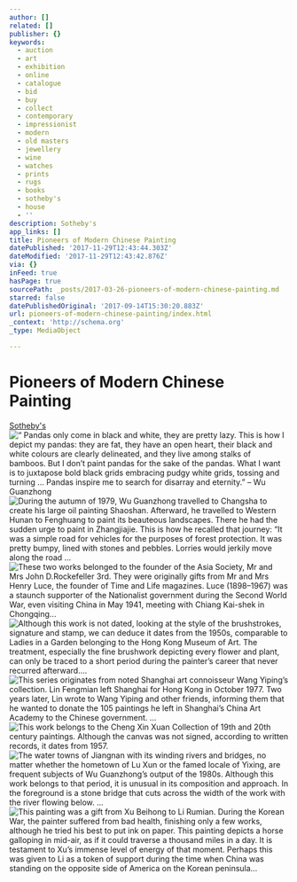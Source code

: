 ```yaml
---
author: []
related: []
publisher: {}
keywords:
  - auction
  - art
  - exhibition
  - online
  - catalogue
  - bid
  - buy
  - collect
  - contemporary
  - impressionist
  - modern
  - old masters
  - jewellery
  - wine
  - watches
  - prints
  - rugs
  - books
  - sotheby's
  - house
  - ''
description: Sotheby's
app_links: []
title: Pioneers of Modern Chinese Painting
datePublished: '2017-11-29T12:43:44.303Z'
dateModified: '2017-11-29T12:43:42.876Z'
via: {}
inFeed: true
hasPage: true
sourcePath: _posts/2017-03-26-pioneers-of-modern-chinese-painting.md
starred: false
datePublishedOriginal: '2017-09-14T15:30:20.883Z'
url: pioneers-of-modern-chinese-painting/index.html
_context: 'http://schema.org'
_type: MediaObject

---
```

# Pioneers of Modern Chinese Painting

[Sotheby's][0]
![ “ Pandas only come in black and white, they are pretty lazy. This is how I depict my pandas: they are fat, they have an open heart, their black and white colours are clearly delineated, and they live among stalks of bamboos. But I don’t paint pandas for the sake of the pandas. What I want is to juxtapose bold black grids embracing pudgy white grids, tossing and turning … Pandas inspire me to search for disarray and eternity.” – Wu Guanzhong](https://the-grid-user-content.s3-us-west-2.amazonaws.com/10f79ecf-63ee-498c-8c4f-943f0071067d.jpg)
![During the autumn of 1979, Wu Guanzhong travelled to Changsha to create his large oil painting Shaoshan. Afterward, he travelled to Western Hunan to Fenghuang to paint its beauteous landscapes. There he had the sudden urge to paint in Zhangjiajie. This is how he recalled that journey: “It was a simple road for vehicles for the purposes of forest protection. It was pretty bumpy, lined with stones and pebbles. Lorries would jerkily move along the road …](https://the-grid-user-content.s3-us-west-2.amazonaws.com/a3bd5837-140a-4f94-9064-6dcaf2cf3ffb.jpg)
![These two works belonged to the founder of the Asia Society, Mr and Mrs John D.Rockefeller 3rd. They were originally gifts from Mr and Mrs Henry Luce, the founder of Time and Life magazines. Luce (1898–1967) was a staunch supporter of the Nationalist government during the Second World War, even visiting China in May 1941, meeting with Chiang Kai-shek in Chongqing...](https://the-grid-user-content.s3-us-west-2.amazonaws.com/b8ecd07c-c659-41a0-9835-76eed0bf91c0.jpg)
![Although this work is not dated, looking at the style of the brushstrokes, signature and stamp, we can deduce it dates from the 1950s, comparable to Ladies in a Garden belonging to the Hong Kong Museum of Art. The treatment, especially the fine brushwork depicting every flower and plant, can only be traced to a short period during the painter’s career that never recurred afterward....](https://the-grid-user-content.s3-us-west-2.amazonaws.com/4515ce14-4f50-447f-9cf6-81d18c0ef3af.jpg)
![This series originates from noted Shanghai art connoisseur Wang Yiping’s collection. Lin Fengmian left Shanghai for Hong Kong in October 1977. Two years later, Lin wrote to Wang Yiping and other friends, informing them that he wanted to donate the 105 paintings he left in Shanghai’s China Art Academy to the Chinese government. ...](https://the-grid-user-content.s3-us-west-2.amazonaws.com/d4b97e31-0c6c-4718-82ec-ee591b04af76.jpg)
![This work belongs to the Cheng Xin Xuan Collection of 19th and 20th century paintings. Although the canvas was not signed, according to written records, it dates from 1957.](https://the-grid-user-content.s3-us-west-2.amazonaws.com/d80c0e13-614d-49e6-b47b-ad86895fa0c8.jpg)
![The water towns of Jiangnan with its winding rivers and bridges, no matter whether the hometown of Lu Xun or the famed locale of Yixing, are frequent subjects of Wu Guanzhong’s output of the 1980s. Although this work belongs to that period, it is unusual in its composition and approach. In the foreground is a stone bridge that cuts across the width of the work with the river flowing below. ...](https://the-grid-user-content.s3-us-west-2.amazonaws.com/2382f3f3-0db3-4d9c-94a0-a428af7a804a.jpg)
![This painting was a gift from Xu Beihong to Li Rumian. During the Korean War, the painter suffered from bad health, finishing only a few works, although he tried his best to put ink on paper. This painting depicts a horse galloping in mid-air, as if it could traverse a thousand miles in a day. It is testament to Xu’s immense level of energy of that moment. Perhaps this was given to Li as a token of support during the time when China was standing on the opposite side of America on the Korean peninsula...](https://the-grid-user-content.s3-us-west-2.amazonaws.com/a28a454a-2ec6-4d27-9bcd-a47b0452bf80.jpg)

[0]: http://www.sothebys.com/content/sothebys/en/news-video/slideshows/2017/pioneers-of-modern-chinese-painting.html